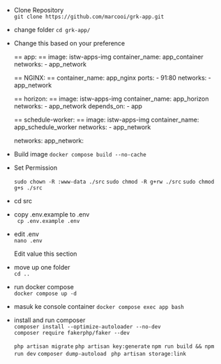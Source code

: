 - Clone Repository  
     `git clone https://github.com/marcooi/grk-app.git `

- change folder
    ` cd grk-app/ `

- Change this based on your preference

    == app:  ==
    image: istw-apps-img
    container_name: app_container
     networks:
      - app_network

    == NGINX: ==
    container_name: app_nginx
     ports:
      - 91:80
     networks:
      - app_network

    == horizon: ==
    image: istw-apps-img
    container_name: app_horizon
    networks:
      - app_network
    depends_on:
      - app
    
    == schedule-worker: ==
    image: istw-apps-img
    container_name: app_schedule_worker
    networks:
      - app_network

    networks:
        app_network:

- Build image
    ` docker compose build --no-cache `

- Set Permission 
    <!-- ` sudo chown -R 1000:1000 ./src ` -->

    ` sudo chown -R :www-data ./src `
    ` sudo chmod -R g+rw ./src `
    ` sudo chmod g+s ./src `
 

- cd src  
 
- copy .env.example to .env  
     ` cp .env.example .env`

- edit .env  
    `nano .env`  

   Edit value this section  


- move up one folder  
     `cd ..`  

- run docker compose  
     ` docker compose up -d `     

- masuk ke console container 
    ` docker compose exec app bash `


- install and run composer   
     ` composer install --optimize-autoloader --no-dev `  
     ` composer require fakerphp/faker --dev `

     ` php artisan migrate `
     ` php artisan key:generate `
     ` npm run build && npm run dev `
     ` composer dump-autoload `
     ` php artisan storage:link` 

     

